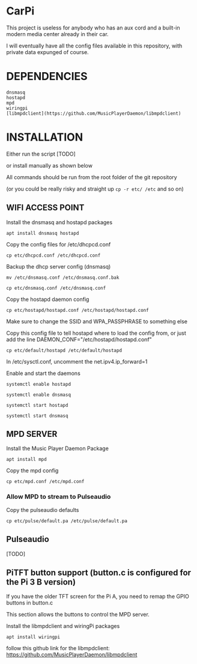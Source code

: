 # CarPi

This project is useless for anybody who has an aux cord and a built-in modern media center already in their car.

I will eventually have all the config files available in this repository, with private data expunged of course.

# DEPENDENCIES
```
dnsmasq
hostapd
mpd
wiringpi
[libmpdclient](https://github.com/MusicPlayerDaemon/libmpdclient)

```

# INSTALLATION
Either run the script [TODO]

or install manually as shown below

All commands should be run from the root folder of the git repository

(or you could be really risky and straight up `cp -r etc/ /etc` and so on)

## WIFI ACCESS POINT
Install the dnsmasq and hostapd packages

`apt install dnsmasq hostapd`

Copy the config files for /etc/dhcpcd.conf

`cp etc/dhcpcd.conf /etc/dhcpcd.conf`

Backup the dhcp server config (dnsmasq)

`mv /etc/dnsmasq.conf /etc/dnsmasq.conf.bak`

`cp etc/dnsmasq.conf /etc/dnsmasq.conf`

Copy the hostapd daemon config

`cp etc/hostapd/hostapd.conf /etc/hostapd/hostapd.conf`

Make sure to change the SSID and WPA_PASSPHRASE to something else

Copy this config file to tell hostapd where to load the config from, or just add the line DAEMON_CONF="/etc/hostapd/hostapd.conf"

`cp etc/default/hostapd /etc/default/hostapd`

In /etc/sysctl.conf, uncomment the net.ipv4.ip_forward=1

Enable and start the daemons

`systemctl enable hostapd`

`systemctl enable dnsmasq`

`systemctl start hostapd`

`systemctl start dnsmasq`

## MPD SERVER
Install the Music Player Daemon Package

`apt install mpd`

Copy the mpd config

`cp etc/mpd.conf /etc/mpd.conf`

### Allow MPD to stream to Pulseaudio
Copy the pulseaudio defaults

`cp etc/pulse/default.pa /etc/pulse/default.pa`

## Pulseaudio
[TODO]

## PiTFT button support (button.c is configured for the Pi 3 B version)
If you have the older TFT screen for the Pi A, you need to remap the GPIO buttons in button.c

This section allows the buttons to control the MPD server.

Install the libmpdclient and wiringPi packages

`apt install wiringpi`

follow this github link for the libmpdclient: https://github.com/MusicPlayerDaemon/libmpdclient





